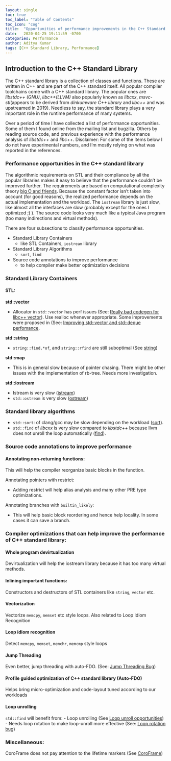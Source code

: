 ```yaml
---
layout: single 
toc: true
toc_label: "Table of Contents"
toc_icon: "cog"
title:  "Opportunities of performance improvements in the C++ Standard Library"
date:   2020-04-25 19:11:59 -0700
categories: Performance
author: Aditya Kumar
tags: [C++ Standard Library, Performance]
---
```


## Introduction to the C++ Standard Library

The C++ standard library is a collection of classes and functions. These are written in C++ and are part of the C++ standard itself. All popular compiler toolchains come with a C++ standard library. The popular ones are *libstdc++ (GNU)*, *libc++(LLVM)* also popularly known as *libcxx*, *msvc-stl*(appears to be derived from *dinkumware C++ library* and *libc++* and was upstreamed in 2019). Needless to say, the standard library plays a very important role in the runtime performance of many systems.

Over a period of time I have collected a list of performance opportunities. Some of them I found online from the mailing list and bugzilla. Others by reading source code, and previous experience with the performance analysis of *libstdc++* and *libc++*. Disclaimer: For some of the items below I do not have experimental numbers, and I’m mostly relying on what was reported in the references.

### Performance opportunities in the C++ standard library

The algorithmic requirements on STL and their compliance by all the popular libraries makes it easy to believe that the performance couldn’t be improved further. The requirements are based on computational complexity theory [big O and friends](https://en.wikipedia.org/wiki/Big_O_notation). Because the constant factor isn’t taken into account (for good reasons), the realized performance depends on the actual implementation and the workload. The `iostream` library is just slow, like almost all the interfaces are slow (probably except for the ones I optimized ;) ). The source code looks very much like a typical Java program (too many indirections and virtual methods).

There are four subsections to classify performance opportunities.
- Standard Library Containers
    - like STL Containers, `iostream` library
- Standard Library Algorithms
    - `sort`, `find`
- Source code annotations to improve performance
    - to help compiler make better optimization decisions


### Standard Library Containers
#### STL:
**std::vector**
- Allocator in `std::vector` has perf issues (See: [Really bad codegen for libc++ vector][9]). Use realloc whenever appropriate. Some improvements were proposed in (See: [Improving std::vector<char> and std::deque<char> perfomance][10].

**std::string**
- `string::find.*of`, and `string::rfind` are still suboptimal (See [string][16])

**std::map**
- This is in general slow because of pointer chasing. There might be other issues with the implementation of rb-tree. Needs more investigation.

**std::iostream**
- Istream is very slow ([istream][1])
- `std::ostream` is very slow ([ostream][8])

### Standard library algorithms

- `std::sort`: of clang/gcc may be slow depending on the workload ([sort][14]).
- `std::find` of *libcxx* is very slow compared to *libstdc++* because llvm does not unroll the loop automatically ([find][13]).

### Source code annotations to improve performance
#### Annotating non-returning functions:
This will help the compiler reorganize basic blocks in the function.

Annotating pointers with restrict:
- Adding restrict will help alias analysis and many other PRE type optimizations.

Annotating branches with `builtin_likely`:
- This will help basic block reordering and hence help locality. In some cases it can save a branch.

### Compiler optimizations that can help improve the performance of C++ standard library:
#### Whole program devirtualization
Devirtualization will help the iostream library because it has too many virtual methods.

#### Inlining important functions:
Constructors and destructors of STL containers like `string`, `vector` etc.

#### Vectorization
Vectorize `memcpy`, `memset` etc style loops. Also related to Loop Idiom Recognition

#### Loop idiom recognition
Detect `memcpy`, `memset`, `memchr`, `memcmp` style loops

#### Jump Threading
Even better, jump threading with auto-FDO. (See: [Jump Threading Bug][12])

#### Profile guided optimization of C++ standard library (Auto-FDO)
Helps bring micro-optimization and code-layout tuned according to our workloads

#### Loop unrolling

`std::find` will benefit from:
    - Loop unrolling (See [Loop unroll opportunities][13])
    - Needs loop rotation to make loop-unroll more effective (See: [Loop rotation bug][15])

### Miscellaneous:
CoroFrame does not pay attention to the lifetime markers (See [CoroFrame][11])


[1]: https://github.com/hiraditya/std-benchmark/blob/master/docs/slides/slide-cppnow.pdf

[2]: https://devblogs.microsoft.com/cppblog/improving-the-performance-of-standard-library-functions/

[3]: https://www.dre.vanderbilt.edu/~schmidt/PDF/perf4.pdf

[4]: https://stackoverflow.com/questions/4340396/does-the-c-standard-mandate-poor-performance-for-iostreams-or-am-i-just-deali

[5]: https://lists.llvm.org/pipermail/cfe-dev/2016-July/049814.html

[6]: https://stackoverflow.com/questions/38624468/clang-fstreams-10x-slower-than-g

[7]: http://www.stroustrup.com/Performance-TR.pdf

[8]: https://bugs.llvm.org/show_bug.cgi?id=40763

[9]: https://bugs.llvm.org/show_bug.cgi?id=35637

[10]: https://reviews.llvm.org/D44823

[11]: https://bugs.llvm.org/show_bug.cgi?id=41877

[12]: https://bugs.llvm.org/show_bug.cgi?id=43276

[13]: https://bugs.llvm.org/show_bug.cgi?id=19708

[14]: https://gcc.gnu.org/bugzilla/show_bug.cgi?id=82739

[15]: https://bugs.llvm.org/show_bug.cgi?id=27360

[16]: https://gcc.gnu.org/bugzilla/show_bug.cgi?id=93584

